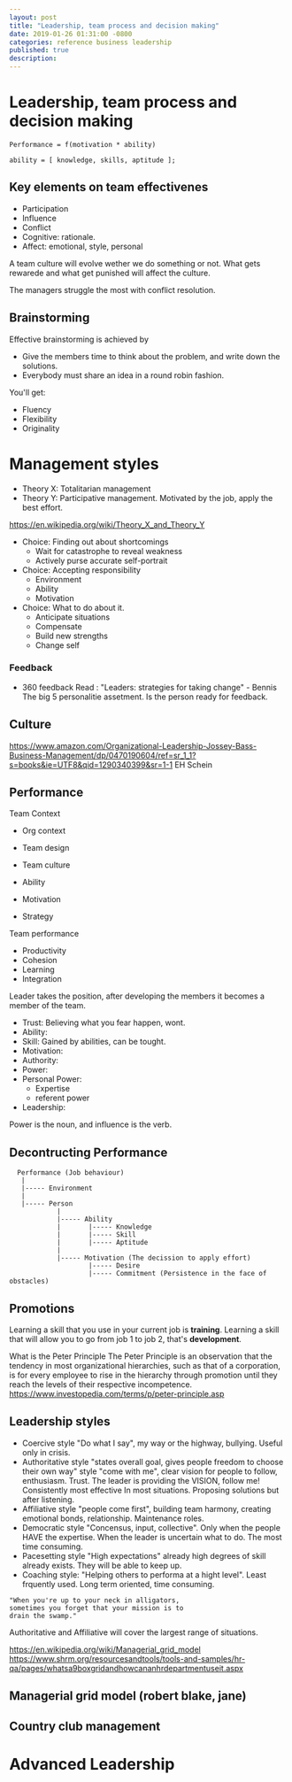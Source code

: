 ```yaml
---
layout: post
title: "Leadership, team process and decision making"
date: 2019-01-26 01:31:00 -0800
categories: reference business leadership
published: true
description:
---
```


# Leadership, team process and decision making

```
Performance = f(motivation * ability)

ability = [ knowledge, skills, aptitude ];
```

## Key elements on team effectivenes

- Participation
- Influence
- Conflict
 - Cognitive: rationale.
 - Affect: emotional, style, personal

A team culture will evolve wether we do something or not. What gets rewarede and what get punished will affect the culture.

The managers struggle the most with conflict resolution.

## Brainstorming

Effective brainstorming is achieved by

- Give the members time to think about the problem, and write down the solutions.
- Everybody must share an idea in a round robin fashion.

You'll get:

- Fluency
- Flexibility
- Originality

# Management styles
* Theory X: Totalitarian management
* Theory Y: Participative management. Motivated by the job, apply the best effort.

https://en.wikipedia.org/wiki/Theory_X_and_Theory_Y

* Choice: Finding out about shortcomings
  * Wait for catastrophe to reveal weakness
  * Actively purse accurate self-portrait
* Choice: Accepting responsibility
  * Environment
  * Ability
  * Motivation
* Choice: What to do about it.
  * Anticipate situations
  * Compensate
  * Build new strengths
  * Change self

### Feedback
* 360 feedback
Read : "Leaders: strategies for taking change" - Bennis
The big 5 personalitie assetment.
Is the person ready for feedback.

## Culture
https://www.amazon.com/Organizational-Leadership-Jossey-Bass-Business-Management/dp/0470190604/ref=sr_1_1?s=books&ie=UTF8&qid=1290340399&sr=1-1
EH Schein

## Performance
Team Context
* Org context
* Team design
* Team culture

* Ability
* Motivation
* Strategy

Team performance
* Productivity
* Cohesion
* Learning
* Integration

Leader takes the position, after developing the members it becomes a member of the team.

* Trust: Believing what you fear happen, wont.
* Ability:
* Skill: Gained by abilities, can be tought.
* Motivation:
* Authority:
* Power:
* Personal Power:
  * Expertise
  * referent power
* Leadership:

Power is the noun, and influence is the verb.

## Decontructing Performance
```
  Performance (Job behaviour)
   |
   |----- Environment
   |
   |----- Person
            |
            |----- Ability
            |       |----- Knowledge
            |       |----- Skill
            |       |----- Aptitude
            |
            |----- Motivation (The decission to apply effort)
                    |----- Desire
                    |----- Commitment (Persistence in the face of obstacles)
```

## Promotions

Learning a skill that you use in your current job is **training**.
Learning a skill that will allow you to go from job 1 to job 2, that's **development**.

What is the Peter Principle
The Peter Principle is an observation that the tendency in most organizational hierarchies, such as that of a corporation, is for every employee to rise in the hierarchy through promotion until they reach the levels of their respective incompetence.
https://www.investopedia.com/terms/p/peter-principle.asp

## Leadership styles
* Coercive style "Do what I say", my way or the highway, bullying. Useful only in crisis.
* Authoritative style "states overall goal, gives people freedom to choose their own way" style "come with me", clear vision for people to follow, enthusiasm. Trust. The leader is providing the VISION, follow me! Consistently most effective In most situations.  Proposing solutions but after listening.
* Affiliative style "people come first", building team harmony, creating emotional bonds, relationship. Maintenance roles.
* Democratic style "Concensus, input, collective". Only when the people HAVE the expertise. When the leader is uncertain what to do. The most time consuming.
* Pacesetting style "High expectations" already high degrees of skill already exists. They will be able to keep up.
* Coaching style: "Helping others to performa at a hight level". Least frquently used. Long term oriented, time consuming.


```
"When you're up to your neck in alligators,
sometimes you forget that your mission is to 
drain the swamp."
```

Authoritative and Affiliative will cover the largest range of situations.

https://en.wikipedia.org/wiki/Managerial_grid_model
https://www.shrm.org/resourcesandtools/tools-and-samples/hr-qa/pages/whatsa9boxgridandhowcananhrdepartmentuseit.aspx

## Managerial grid model (robert blake, jane)
## Country club management

# Advanced Leadership


